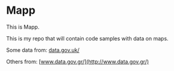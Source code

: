 # Mapp

This is Mapp.

This is my repo that will contain code samples with data on maps.

Some data from: [data.gov.uk/](https://data.gov.uk/)

Others from: [www.data.gov.gr/](http://www.data.gov.gr/)
